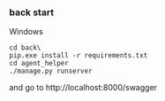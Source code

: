 ### back start

Windows

```shell
cd back\
pip.exe install -r requirements.txt
cd agent_helper
./manage.py runserver
```
and go to http://localhost:8000/swagger
